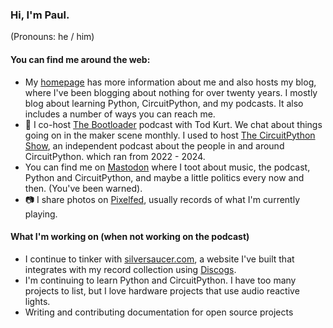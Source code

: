 ### Hi, I'm Paul. 

(Pronouns:  he / him)

<!--
**prcutler/prcutler** is a ✨ _special_ ✨ repository because its `README.md` (this file) appears on your GitHub profile.

Here are some ideas to get you started:

- 🔭 I’m currently working on ...
- 🌱 I’m currently learning ...
- 👯 I’m looking to collaborate on ...
- 🤔 I’m looking for help with ...
- 💬 Ask me about ...
- 📫 How to reach me: ...
- 😄 Pronouns: ...
- ⚡ Fun fact: ...
-->

#### You can find me around the web:
- My [homepage](https://www.paulcutler.org) has more information about me and also hosts my blog, where I've been blogging about nothing for over twenty years.  I mostly blog about learning Python, CircuitPython, and my podcasts.  It also includes a number of ways you can reach me.
- 🎤 I co-host [The Bootloader](https://thebootloader.net) podcast with Tod Kurt.  We chat about things going on in the maker scene monthly.  I used to host [The CircuitPython Show](https://www.circuitpythonshow.com/@circuitpythonshow), an independent podcast about the people in and around CircuitPython. which ran from 2022 - 2024.
- You can find me on <a href="https://hachyderm.io/@prcutler" rel="me">Mastodon</a> where I toot about music, the podcast, Python and CircuitPython, and maybe a little politics every now and then. (You've been warned).
- 📷 I share photos on [Pixelfed](https://pixelfed.social/prcutler), usually records of what I'm currently playing.

#### What I'm working on (when not working on the podcast)
- I continue to tinker with [silversaucer.com](https://silversaucer.com), a website I've built that integrates with my record collection using [Discogs](https://discogs.com).
- I'm continuing to learn Python and CircuitPython. I have too many projects to list, but I love hardware projects that use audio reactive lights.
- Writing and contributing documentation for open source projects
